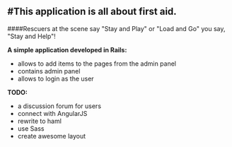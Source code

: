 #This application is all about first aid.
---
####Rescuers at the scene say "Stay and Play" or "Load and Go" you say, "Stay and Help"!

**A simple application developed in Rails:**

* allows to add items to the pages from the admin panel
* contains admin panel
* allows to login as the user


**TODO:**

* a discussion forum for users
* connect with AngularJS
* rewrite to haml
* use Sass
* create awesome layout




